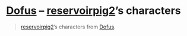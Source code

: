 # [Dofus] – [reservoirpig2]’s characters

> [reservoirpig2]’s characters from [Dofus].

[Dofus]: https://dofus.com
[reservoirpig2]: https://account.ankama.com/en/ankama-profile/reservoirpig2-
